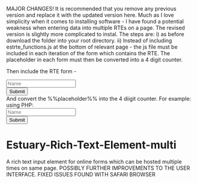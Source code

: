 MAJOR CHANGES! 
It is recommended that you remove any previous version and replace it with the updated version here. Much as I love simplicity when it comes to installing software - I have found a potential weakness when entering data into multiple RTEs on a page. The revised version is slightly more complicated to instal. 
The steps are: 
i) as before download the folder into your root directory.
ii) Instead of including estrte_functions.js at the bottom of relevant page - the js file must be included in each iteration of the form which contains the RTE. The placeholder in each form must then be converted into a 4 digit counter.
<script type="text/javascript">
<!--
   fetch("est_rte_multi/js/estrte_functions.js")
  .then(response => response.text())
  .then(scriptContent => {
    let updatedContent = scriptContent.replace(/__entrycounter__/g, [[COUNTER]]);
    let scriptTag = document.createElement("script");
    scriptTag.textContent = updatedContent;
   document.getElementById("[[COUNTER]]rte_holder").appendChild(scriptTag);
  });
//-->
</script>
Then include the RTE form - 
</script>
		<?php include 'est_rte_multi/estrte_form.html'; ?>
		</div><?php
		 $estrte_form = file_get_contents('est_rte_multi/estrte_form.html'); 
		 $page_content = str_replace("%%placeholder%%", [[COUNTER]], $estrte_form);
		?>
		<div><input type="text" name="author" id="author" placeholder="Name" /></div>
		<div><input type="submit" /></div>
	<script type="text/javascript">
<!--
	inputForm = document.getElementById("[[COUNTER]]>rte_holder").innerHTML;
	document.getElementById("[[COUNTER]]rte_holder").innerHTML = inputForm.replace(/%%placeholder%%/g, '[[COUNTER]]')
//-->
</script>
And convert the %%placeholder%%  into the 4 diigit counter.
For example: using PHP: 		
<div id="estrte_demo_cont">
		<?php
	for($i = 1000; $i < 1005; $i++){
		$pic_counter = $i;
		echo $pic_counter;
		?><form action="process_rte.php" method="post">
		<div id="<?php echo $pic_counter; ?>rte_holder">
<script type="text/javascript">
<!--
   fetch("est_rte_multi/js/estrte_functions.js")
  .then(response => response.text())
  .then(scriptContent => {
    let updatedContent = scriptContent.replace(/__entrycounter__/g, "<?php echo $pic_counter; ?>");
    let scriptTag = document.createElement("script");
    scriptTag.textContent = updatedContent;
   document.getElementById("<?php echo $pic_counter; ?>rte_holder").appendChild(scriptTag);
  })
  .catch(error => console.error("Error fetching script:", error));
//-->
</script>
		<?php include 'est_rte_multi/estrte_form.html'; ?>
		</div><?php
		 $estrte_form = file_get_contents('est_rte_multi/estrte_form.html'); 
		 $page_content = str_replace("%%placeholder%%", $pic_counter, $estrte_form);
		?>
		<div><input type="text" name="author" id="author" placeholder="Name" /></div>
		<div><input type="submit" /></div>
	<script type="text/javascript">
<!--
	inputForm = document.getElementById("<?php echo $pic_counter; ?>rte_holder").innerHTML;
	document.getElementById("<?php echo $pic_counter; ?>rte_holder").innerHTML = inputForm.replace(/%%placeholder%%/g, '<?php echo $pic_counter; ?>')
//-->
</script>
		</form>
	<?php 
	}
	?>
		</div>

# Estuary-Rich-Text-Element-multi
A rich text input element for online forms which can be hosted multiple times on same page. 
POSSIBLY FURTHER IMPROVEMENTS TO THE USER INTERFACE. FIXED ISSUES FOUND WITH SAFARI BROWSER
